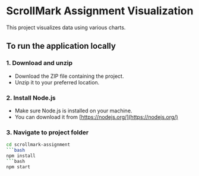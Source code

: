 # ScrollMark Assignment Visualization

This project visualizes data using various charts.

## To run the application locally

### 1. Download and unzip
- Download the ZIP file containing the project.
- Unzip it to your preferred location.

### 2. Install Node.js
- Make sure Node.js is installed on your machine.
- You can download it from [https://nodejs.org/](https://nodejs.org/)

### 3. Navigate to project folder
```bash
cd scrollmark-assignment
```bash
npm install
```bash
npm start

